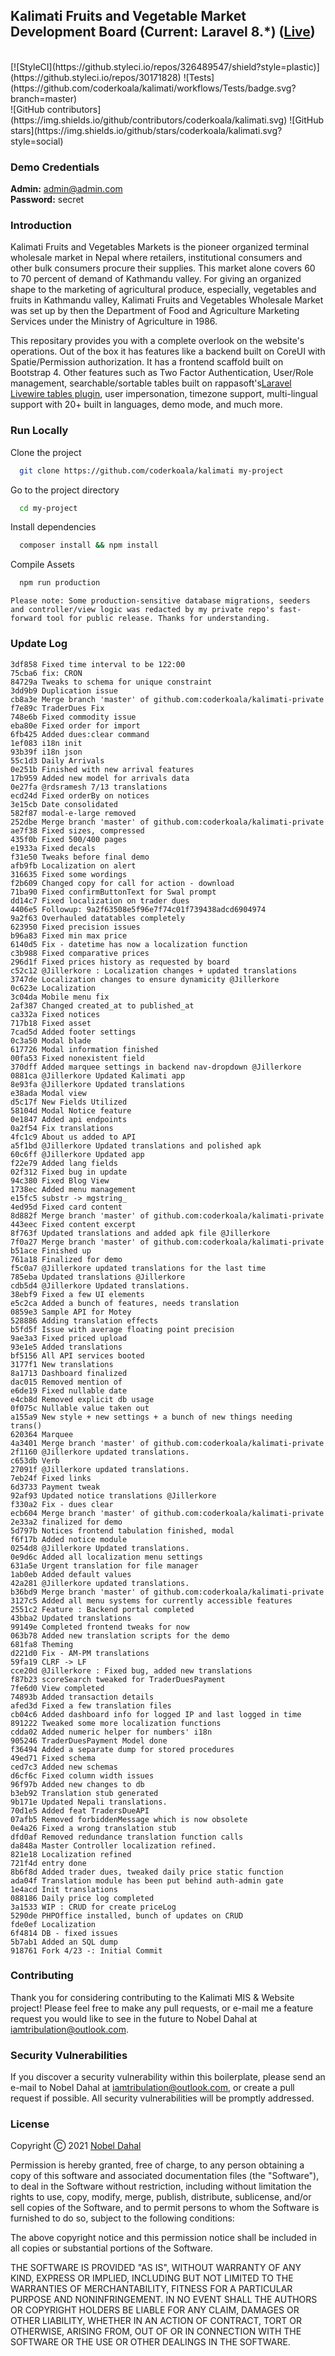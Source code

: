## Kalimati Fruits and Vegetable Market Development Board (Current: Laravel 8.*) ([Live](https://kalimatimarket.gov.np))

<br/>
[![StyleCI](https://github.styleci.io/repos/326489547/shield?style=plastic)](https://github.styleci.io/repos/30171828)
![Tests](https://github.com/coderkoala/kalimati/workflows/Tests/badge.svg?branch=master)
<br/>
![GitHub contributors](https://img.shields.io/github/contributors/coderkoala/kalimati.svg)
![GitHub stars](https://img.shields.io/github/stars/coderkoala/kalimati.svg?style=social)

### Demo Credentials

**Admin:** admin@admin.com  
**Password:** secret

### Introduction

Kalimati Fruits and Vegetables Markets is the pioneer organized terminal wholesale market in Nepal where retailers, institutional consumers and other bulk consumers procure their supplies. This market alone covers 60 to 70 percent of demand of Kathmandu valley. For giving an organized shape to the marketing of agricultural produce, especially, vegetables and fruits in Kathmandu valley, Kalimati Fruits and Vegetables Wholesale Market was set up by then the Department of Food and Agriculture Marketing Services under the Ministry of Agriculture in 1986.

This repositary provides you with a complete overlook on the website's operations. Out of the box it has features like a backend built on CoreUI with Spatie/Permission authorization. It has a frontend scaffold built on Bootstrap 4. Other features such as Two Factor Authentication, User/Role management, searchable/sortable tables built on rappasoft's[Laravel Livewire tables plugin](https://github.com/rappasoft/laravel-livewire-tables), user impersonation, timezone support, multi-lingual support with 20+ built in languages, demo mode, and much more.

### Run Locally

Clone the project

```bash
  git clone https://github.com/coderkoala/kalimati my-project
```

Go to the project directory

```bash
  cd my-project
```

Install dependencies

```bash
  composer install && npm install
```

Compile Assets

```bash
  npm run production
```

`Please note: Some production-sensitive database migrations, seeders and controller/view logic was redacted by my private repo's fast-forward tool for public release. Thanks for understanding.`

### Update Log
```
3df858 Fixed time interval to be 122:00
75cba6 fix: CRON
84729a Tweaks to schema for unique constraint
3dd9b9 Duplication issue
cb8a3e Merge branch 'master' of github.com:coderkoala/kalimati-private
f7e89c TraderDues Fix
748e6b Fixed commodity issue
eba80e Fixed order for import
6fb425 Added dues:clear command
1ef083 i18n init
93b39f i18n json
55c1d3 Daily Arrivals
0e251b Finished with new arrival features
17b959 Added new model for arrivals data
0e27fa @rdsramesh 7/13 translations
ecd24d Fixed orderBy on notices
3e15cb Date consolidated
582f87 modal-e-large removed
252dbe Merge branch 'master' of github.com:coderkoala/kalimati-private
ae7f38 Fixed sizes, compressed
435f0b Fixed 500/400 pages
e1933a Fixed decals
f31e50 Tweaks before final demo
afb9fb Localization on alert
316635 Fixed some wordings
f2b609 Changed copy for call for action - download
71ba90 Fixed confirmButtonText for Swal prompt
dd14c7 Fixed localization on trader dues
4406e5 Followup: 9a2f63508e5f96e7f74c01f739438adcd6904974
9a2f63 Overhauled datatables completely
623950 Fixed precision issues
b96a83 Fixed min max price
6140d5 Fix - datetime has now a localization function
c3b988 Fixed comparative prices
296d1f Fixed prices history as requested by board
c52c12 @Jillerkore : Localization changes + updated translations
3747de Localization changes to ensure dynamicity @Jillerkore
0c623e Localization
3c04da Mobile menu fix
2af387 Changed created_at to published_at
ca332a Fixed notices
717b18 Fixed asset
7cad5d Added footer settings
0c3a50 Modal blade
617726 Modal information finished
00fa53 Fixed nonexistent field
370dff Added marquee settings in backend nav-dropdown @Jillerkore
0881ca @Jillerkore Updated Kalimati app
8e93fa @Jillerkore Updated translations
e38ada Modal view
d5c17f New Fields Utilized
58104d Modal Notice feature
0e1847 Added api endpoints
0a2f54 Fix translations
4fc1c9 About us added to API
a5f1bd @Jillerkore Updated translations and polished apk
60c6ff @Jillerkore Updated app
f22e79 Added lang fields
02f312 Fixed bug in update
94c380 Fixed Blog View
1738ec Added menu management
e15fc5 substr -> mgstring_
4ed95d Fixed card content
8d882f Merge branch 'master' of github.com:coderkoala/kalimati-private
443eec Fixed content excerpt
8f763f Updated translations and added apk file @Jillerkore
7f0a27 Merge branch 'master' of github.com:coderkoala/kalimati-private
b51ace Finished up
761a18 Finalized for demo
f5c0a7 @Jillerkore updated translations for the last time
785eba Updated translations @Jillerkore
cdb5d4 @Jillerkore Updated translations.
38ebf9 Fixed a few UI elements
e5c2ca Added a bunch of features, needs translation
0859e3 Sample API for Motey
528886 Adding translation effects
b5fd5f Issue with average floating point precision
9ae3a3 Fixed priced upload
93e1e5 Added translations
bf5156 All API services booted
3177f1 New translations
8a1713 Dashboard finalized
dac015 Removed mention of
e6de19 Fixed nullable date
e4cb8d Removed explicit db usage
0f075c Nullable value taken out
a155a9 New style + new settings + a bunch of new things needing trans()
620364 Marquee
4a3401 Merge branch 'master' of github.com:coderkoala/kalimati-private
2f1160 @Jillerkore updated translations.
c653db Verb
27091f @Jillerkore updated translations.
7eb24f Fixed links
6d3733 Payment tweak
92af93 Updated notice translations @Jillerkore
f330a2 Fix - dues clear
ecb604 Merge branch 'master' of github.com:coderkoala/kalimati-private
2e33a2 finalized for demo
5d797b Notices frontend tabulation finished, modal
f6f17b Added notice module
0254d8 @Jillerkore Updated translations.
0e9d6c Added all localization menu settings
631a5e Urgent translation for file manager
1ab0eb Added default values
42a281 @Jillerkore updated translations.
b36bd9 Merge branch 'master' of github.com:coderkoala/kalimati-private
3127c5 Added all menu systems for currently accessible features
2551c2 Feature : Backend portal completed
43bba2 Updated translations
99149e Completed frontend tweaks for now
063b78 Added new translation scripts for the demo
681fa8 Theming
d221d0 Fix - AM-PM translations
59fa19 CLRF -> LF
cce20d @Jillerkore : Fixed bug, added new translations
f87b23 scoreSearch tweaked for TraderDuesPayment
7fe6d0 View completed
74893b Added transaction details
afed3d Fixed a few translation files
cb04c6 Added dashboard info for logged IP and last logged in time
891222 Tweaked some more localization functions
cdda02 Added numeric helper for numbers' i18n
905246 TraderDuesPayment Model done
f36494 Added a separate dump for stored procedures
49ed71 Fixed schema
ced7c3 Added new schemas
d6cf6c Fixed column width issues
96f97b Added new changes to db
b3eb92 Translation stub generated
9b171e Updated Nepali translations.
70d1e5 Added feat TradersDueAPI
07afb5 Removed forbiddenMessage which is now obsolete
0e4a26 Fixed a wrong translation stub
dfd0af Removed redundance translation function calls
da848a Master Controller localization refined.
821e18 Localization refined
721f4d entry done
8b6f8d Added trader dues, tweaked daily price static function
ada04f Translation module has been put behind auth-admin gate
1e4acd Init translations
088186 Daily price log completed
3a1533 WIP : CRUD for create priceLog
5290de PHPOffice installed, bunch of updates on CRUD
fde0ef Localization
6f4814 DB - fixed issues
5b7ab1 Added an SQL dump
918761 Fork 4/23 -: Initial Commit
```

### Contributing

Thank you for considering contributing to the Kalimati MIS & Website project! Please feel free to make any pull requests, or e-mail me a feature request you would like to see in the future to Nobel Dahal at iamtribulation@outlook.com.

### Security Vulnerabilities

If you discover a security vulnerability within this boilerplate, please send an e-mail to Nobel Dahal at iamtribulation@outlook.com, or create a pull request if possible. All security vulnerabilities will be promptly addressed.

### License

Copyright Ⓒ 2021 [Nobel Dahal](https://github.com/coderkoala)

Permission is hereby granted, free of charge, to any person obtaining a copy of this software and associated documentation files (the "Software"), to deal in the Software without restriction, including without limitation the rights to use, copy, modify, merge, publish, distribute, sublicense, and/or sell copies of the Software, and to permit persons to whom the Software is furnished to do so, subject to the following conditions:

The above copyright notice and this permission notice shall be included in all copies or substantial portions of the Software.

THE SOFTWARE IS PROVIDED "AS IS", WITHOUT WARRANTY OF ANY KIND, EXPRESS OR IMPLIED, INCLUDING BUT NOT LIMITED TO THE WARRANTIES OF MERCHANTABILITY, FITNESS FOR A PARTICULAR PURPOSE AND NONINFRINGEMENT. IN NO EVENT SHALL THE AUTHORS OR COPYRIGHT HOLDERS BE LIABLE FOR ANY CLAIM, DAMAGES OR OTHER LIABILITY, WHETHER IN AN ACTION OF CONTRACT, TORT OR OTHERWISE, ARISING FROM, OUT OF OR IN CONNECTION WITH THE SOFTWARE OR THE USE OR OTHER DEALINGS IN THE SOFTWARE.
